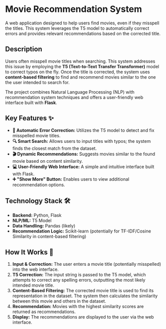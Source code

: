 # Movie Recommendation System
A web application designed to help users find movies, even if they misspell the titles. This system leverages the T5 model to automatically correct errors and provides relevant recommendations based on the corrected title.

## Description

Users often misspell movie titles when searching. This system addresses this issue by employing the **T5 (Text-to-Text Transfer Transformer)** model to correct typos on the fly. Once the title is corrected, the system uses **content-based filtering** to find and recommend movies similar to the one the user intended to search for.

The project combines Natural Language Processing (NLP) with recommendation system techniques and offers a user-friendly web interface built with **Flask**.

## Key Features ✨

* **🧠 Automatic Error Correction:** Utilizes the T5 model to detect and fix misspelled movie titles.
* **🔍 Smart Search:** Allows users to input titles with typos; the system finds the closest match from the dataset.
* **🎬 Dynamic Recommendations:** Suggests movies similar to the found movie based on content similarity.
* **💻 User-Friendly Web Interface:** A simple and intuitive interface built with Flask.
* **➕ "Show More" Button:** Enables users to view additional recommendation options.

## Technology Stack 🛠️

* **Backend:** Python, Flask
* **NLP/ML:** T5 Model 
* **Data Handling:** Pandas (likely)
* **Recommendation Logic:** Scikit-learn (potentially for TF-IDF/Cosine Similarity in content-based filtering)
  
## How It Works 🤔

1.  **Input & Correction:** The user enters a movie title (potentially misspelled) into the web interface.
2.  **T5 Correction:** The input string is passed to the T5 model, which attempts to correct any spelling errors, outputting the most likely intended movie title.
3.  **Content-Based Filtering:** The corrected movie title is used to find its representation in the dataset. The system then calculates the similarity between this movie and others in the dataset.
4.  **Recommendation:** Movies with the highest similarity scores are returned as recommendations.
5.  **Display:** The recommendations are displayed to the user via the web interface.

